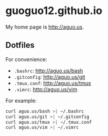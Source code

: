 # guoguo12.github.io
My home page is http://aguo.us.

## Dotfiles

For convenience:

* `.bashrc`: http://aguo.us/bash
* `.gitconfig`: http://aguo.us/git
* `.tmux.conf`: http://aguo.us/tmux
* `.vimrc`: http://aguo.us/vim

For example:

```bash
curl aguo.us/bash >| ~/.bashrc
curl aguo.us/git >| ~/.gitconfig
curl aguo.us/tmux >| ~/.tmux.conf
curl aguo.us/vim >| ~/.vimrc
```
